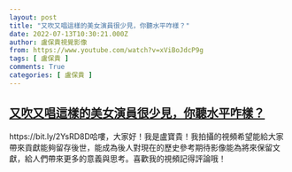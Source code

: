 ```yaml
---
layout: post
title: "又吹又唱這樣的美女演員很少見，你聽水平咋樣？"
date: 2022-07-13T10:30:21.000Z
author: 盧保貴視覺影像
from: https://www.youtube.com/watch?v=xViBoJdcP9g
tags: [ 盧保貴 ]
comments: True
categories: [ 盧保貴 ]
---
```

<!--1657708221000-->
[又吹又唱這樣的美女演員很少見，你聽水平咋樣？](https://www.youtube.com/watch?v=xViBoJdcP9g)
------

<div>
https://bit.ly/2YsRD8D哈嘍，大家好！我是盧寶貴！我拍攝的視頻希望能給大家帶來貢獻能夠留存後世，能成為後人對現在的歷史參考期待影像能為將來保留文獻，給人們帶來更多的意義與思考。喜歡我的視頻記得評論哦！
</div>
